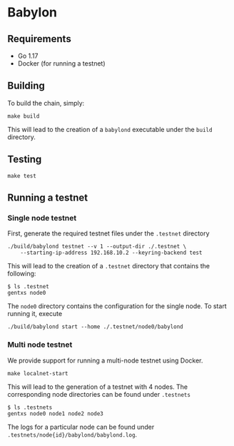 # Babylon

## Requirements

- Go 1.17
- Docker (for running a testnet)

## Building

To build the chain, simply:
```console
make build
```

This will lead to the creation of a `babylond` executable under the `build`
directory.

## Testing

```console
make test
```

## Running a testnet

### Single node testnet

First, generate the required testnet files under the `.testnet` directory
```console
./build/babylond testnet --v 1 --output-dir ./.testnet \
    --starting-ip-address 192.168.10.2 --keyring-backend test
```

This will lead to the creation of a `.testnet` directory that contains the
following:

```console
$ ls .testnet
gentxs node0
```

The `node0` directory contains the configuration for the single node. To start
running it, execute
```console
./build/babylond start --home ./.testnet/node0/babylond
```

### Multi node testnet

We provide support for running a multi-node testnet using Docker.
```console
make localnet-start
```

This will lead to the generation of a testnet with 4 nodes. The corresponding
node directories can be found under `.testnets`
```console
$ ls .testnets
gentxs node0 node1 node2 node3
```

The logs for a particular node can be found under
`.testnets/node{id}/babylond/babylond.log`.
